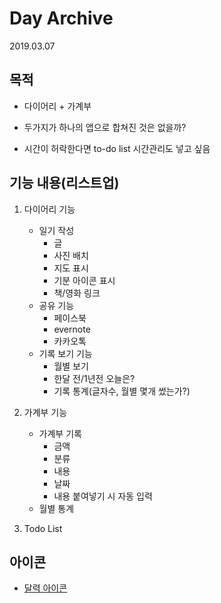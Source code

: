# Day Archive

2019.03.07

## 목적

- 다이어리 + 가계부
- 두가지가 하나의 앱으로 합쳐진 것은 없을까?

- 시간이 허락한다면 to-do list 시간관리도 넣고 싶음

## 기능 내용(리스트업)

1. 다이어리 기능
   - 일기 작성
     - 글
     - 사진 배치
     - 지도 표시
     - 기분 아이콘 표시
     - 책/영화 링크
   - 공유 기능
     - 페이스북
     - evernote
     - 카카오톡
   - 기록 보기 기능
     - 월별 보기
     - 한달 전/1년전 오늘은?
     - 기록 통계(글자수, 월별 몇개 썼는가?)

2. 가계부 기능
   - 가계부 기록
     - 금액
     - 분류
     - 내용
     - 날짜
     - 내용 붙여넣기 시 자동 입력
   - 월별 통계

3. Todo List

## 아이콘

- [달력 아이콘](https://www.flaticon.com/free-icon/calendar_149920)
